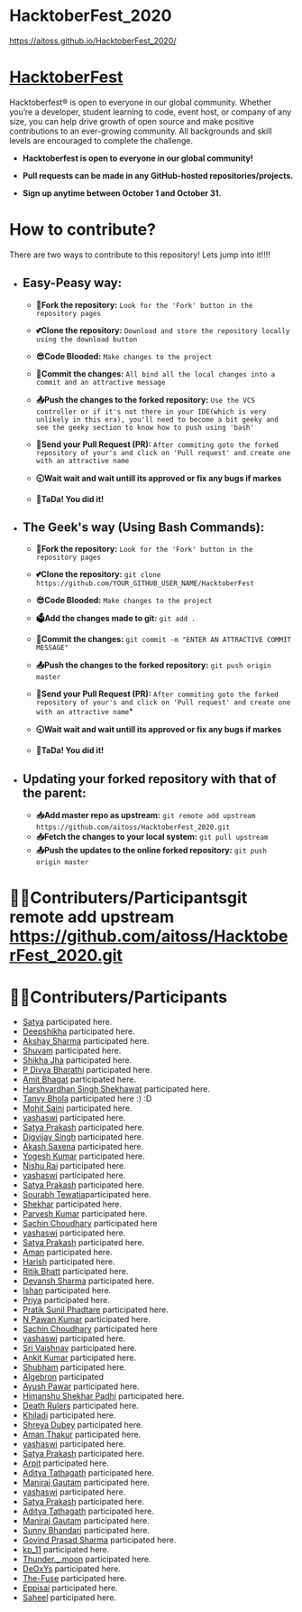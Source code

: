 # HacktoberFest_2020
https://aitoss.github.io/HacktoberFest_2020/

# [HacktoberFest](https://hacktoberfest.digitalocean.com/)

Hacktoberfest® is open to everyone in our global community. Whether you’re a developer, student learning to code, event host, or company of any size, you can help drive growth of open source and make positive contributions to an ever-growing community. All backgrounds and skill levels are encouraged to complete the challenge.

- **Hacktoberfest is open to everyone in our global community!**

- **Pull requests can be made in any GitHub-hosted repositories/projects.**

- **Sign up anytime between October 1 and October 31.**

# How to contribute?

There are two ways to contribute to this repository! Lets jump into it!!!!

- ## Easy-Peasy way:

  - **🍴Fork the repository:**  `Look for the 'Fork' button in the repository pages`

  - **💕Clone the repository:**  `Download and store the repository locally using the download button`

  - **😎Code Blooded:**  `Make changes to the project`

  - **📝Commit the changes:** `All bind all the local changes into a commit and an attractive message`

  - **📤Push the changes to the forked repository:** `Use the VCS controller or if it's not there in your IDE(which is very unlikely in this era), you'll need to become a bit geeky and see the geeky section to know how to push using 'bash'`

  - **🙏Send your Pull Request (PR):** `After commiting goto the forked repository of your's and click on 'Pull request' and create one with an attractive name`

  - **🕤Wait wait and wait untill its approved or fix any bugs if markes**

  - **🎉TaDa! You did it!**

- ## The Geek's way (Using Bash Commands):

   - **🍴Fork the repository:** `Look for the 'Fork' button in the repository pages`
   
   - **💕Clone the repository:** `git clone https://github.com/YOUR_GITHUB_USER_NAME/HacktoberFest`

   - **😎Code Blooded:**  `Make changes to the project`

   - **🗳Add the changes made to git:** `git add .`

   - **📝Commit the changes:** `git commit -m "ENTER AN ATTRACTIVE COMMIT MESSAGE"`

   - **📤Push the changes to the forked repository:** `git push origin master`

   - **🙏Send your Pull Request (PR):** `After commiting goto the forked repository of your's and click on 'Pull request' and create one with an attractive name`*

   - **🕤Wait wait and wait untill its approved or fix any bugs if markes**
   - **🎉TaDa! You did it!**

- ## Updating your forked repository with that of the parent:
  - **📥Add master repo as upstream:** `git remote add upstream https://github.com/aitoss/HacktoberFest_2020.git`
  - **📥Fetch the changes to your local system:** `git pull upstream`
  - **📤Push the updates to the online forked repository:** `git push origin master`

# 👨‍💻Contributers/Participantsgit remote add upstream https://github.com/aitoss/HacktoberFest_2020.git
# 👨‍💻Contributers/Participants
+ [Satya](http://www.github.com/satya9500) participated here.
+ [Deepshikha](https://github.com/dipsXD) participated here.
+ [Akshay Sharma](http://www.github.com/AkshaySharma008) participated here.
+ [Shuvam](http://www.github.com/shuvamk) participated here.
+ [Shikha Jha](https://github.com/shikha1810) participated here.
+ [P Divya Bharathi](https://github.com/pdivyabharathi) participated here.
+ [Amit Bhagat](https://github.com/AmitBhagat3301) participated here.
+ [Harshvardhan Singh Shekhawat](https://github.com/harshvardhan194) participated here.
+ [Tanvy Bhola](https://github.com/sashaen) participated here :) :D  
+ [Mohit Saini](https://github.com/mskSaini01) participated here.
+ [yashaswi](https://www.github.com/Nullcoder9) participated here.
+ [Satya Prakash](https://github.com/Satya-here) participated here.
+ [Digvijay Singh](https://github.com/dsprajput) participated here.
+ [Akash Saxena](https://github.com/Akashsaxena2308) participated here.
+ [Yogesh Kumar](https://github.com/yogeshok) participated here.
+ [Nishu Rai](https://github.com/nishu91020) participated here.
+ [yashaswi](https://www.github.com/Nullcoder9) participated here.
+ [Satya Prakash](https://github.com/Satya-here) participated here.
+ [Sourabh Tewatia](https://github.com/Sorbot/HacktoberFest_2020.git)participated here.
+ [Shekhar](http://www.github.com/The-Anton) participated here.
+ [Parvesh Kumar](https://github.com/Purgeme) participated here.
+ [Sachin Choudhary](http://www.github.com/sachin-611) participated here
+ [yashaswi](https://www.github.com/Nullcoder9) participated here.
+ [Satya Prakash](https://github.com/Satya-here) participated here.
+ [Aman](http://www.github.com/impulsive-impulse) participated here.
+ [Harish](https://github.com/HarishBajiya) participated here.
+ [Ritik Bhatt](http://github.com/bhattritik21) participated here.
+ [Devansh Sharma](http://www.github.com/devansh9011) participated here.
+ [Ishan](https://github.com/thanksalot123) participated here.
+ [Priya](http://www.github.com/priya2668135) participated here.
+ [Pratik Sunil Phadtare](http://www.github.com/Pratik282001) participated here.
+ [N Pawan Kumar](https://github.com/npawankr1) participated here.
+ [Sachin Choudhary](http://www.github.com/sachin-611) participated here
+ [yashaswi](https://www.github.com/Nullcoder9) participated here.
+ [Sri Vaishnav](http://www.github.com/sri-vaishnav) participated here.
+ [Ankit Kumar](http://www.github.com/cnarte) participated here.
+ [Shubham](http://www.github.com/shubham7298) participated here.
+ [Algebron](http://www.github.com/algebron) participated
+ [Ayush Pawar](https://github.com/swift1719) participated here.
+ [Himanshu Shekhar Padhi](http://www.github.com/boom786) participated here.
+ [Death Rulers](http://www.github.com/DeathRulers) participated here.
+ [Khiladi](https://github.com/Khiladi2020/) participated here.
+ [Shreya Dubey](https://github.com/GOKU-Instinct) participated here.
+ [Aman Thakur](https://github.com/jhonsnow456) participated here.
+ [yashaswi](https://www.github.com/Nullcoder9) participated here.
+ [Satya Prakash](https://github.com/Satya-here) participated here.
+ [Arpit](https://github.com/arkumish) participated here.
+ [Aditya Tathagath](https://github.com/adityatathagath) participated here.
+ [Maniraj Gautam](https://github.com/Lucifermaniraj) participated here.
+ [yashaswi](https://www.github.com/Nullcoder9) participated here.
+ [Satya Prakash](https://github.com/Satya-here) participated here.
+ [Aditya Tathagath](https://github.com/adityatathagath) participated here.
+ [Maniraj Gautam](https://github.com/Lucifermaniraj) participated here.
+ [Sunny Bhandari](https://github.com/sunnybhandari02) participated here.
+ [Govind Prasad Sharma](https://github.com/Gopu03GPS) participated here.
+ [kp_11](https://github.com/gitkp11) participated here.
+ [Thunder._.moon](https://github.com/himani-singh-8899) participated here.
+ [DeOxYs](https://github.com/DeOxYs24) participated here.
+ [The-Fuse](https://github.com/The-Fuse) participated here.
+ [Eppisai](http://www.github.com/eppisai) participated here.
+ [Saheel](https://github.com/Saheelkumar2410) participated here.

